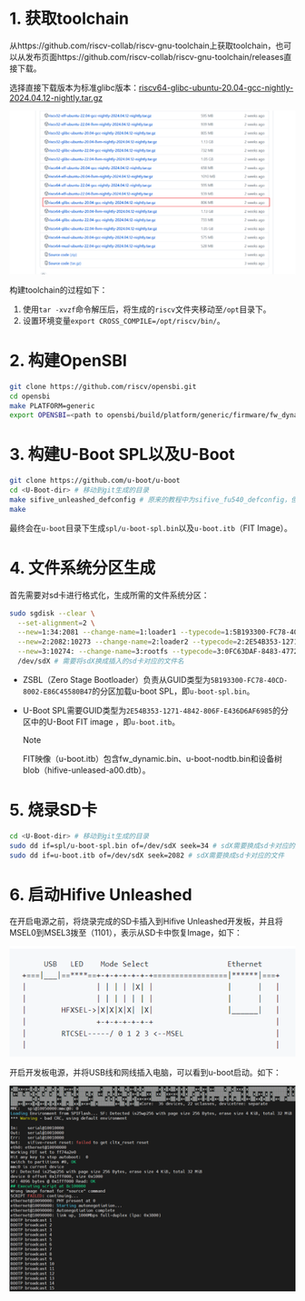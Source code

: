 # 1. 获取toolchain

从https://github.com/riscv-collab/riscv-gnu-toolchain上获取toolchain，也可以从发布页面https://github.com/riscv-collab/riscv-gnu-toolchain/releases直接下载。

选择直接下载版本为标准glibc版本：[riscv64-glibc-ubuntu-20.04-gcc-nightly-2024.04.12-nightly.tar.gz](https://github.com/riscv-collab/riscv-gnu-toolchain/releases/download/2024.04.12/riscv64-glibc-ubuntu-20.04-gcc-nightly-2024.04.12-nightly.tar.gz)

![image-20240429170131502](imgs/image-20240429170131502.png)

构建toolchain的过程如下：

1. 使用`tar -xvzf`命令解压后，将生成的`riscv`文件夹移动至`/opt`目录下。
2. 设置环境变量`export CROSS_COMPILE=/opt/riscv/bin/`。

# 2. 构建OpenSBI

```bash
git clone https://github.com/riscv/opensbi.git
cd opensbi
make PLATFORM=generic
export OPENSBI=<path to opensbi/build/platform/generic/firmware/fw_dynamic.bin>
```

# 3. 构建U-Boot SPL以及U-Boot 

```bash
git clone https://github.com/u-boot/u-boot
cd <U-Boot-dir> # 移动到git生成的目录
make sifive_unleashed_defconfig # 原来的教程中为sifive_fu540_defconfig，但是u-boot版本更新之后只有sifive_unleashed_defconfig以及sifive_unmatched_defconfig
make
```

最终会在`u-boot`目录下生成`spl/u-boot-spl.bin`以及`u-boot.itb`（FIT Image）。

# 4. 文件系统分区生成

首先需要对sd卡进行格式化，生成所需的文件系统分区：

```bash
sudo sgdisk --clear \
  --set-alignment=2 \
  --new=1:34:2081 --change-name=1:loader1 --typecode=1:5B193300-FC78-40CD-8002-E86C45580B47 \
  --new=2:2082:10273 --change-name=2:loader2 --typecode=2:2E54B353-1271-4842-806F-E436D6AF6985 \
  --new=3:10274: --change-name=3:rootfs --typecode=3:0FC63DAF-8483-4772-8E79-3D69D8477DE4 \
  /dev/sdX # 需要将sdX换成插入的sd卡对应的文件名
```

- ZSBL（Zero Stage Bootloader）负责从GUID类型为`5B193300-FC78-40CD-8002-E86C45580B47`的分区加载u-boot SPL，即`u-boot-spl.bin`。

- U-Boot SPL需要GUID类型为`2E54B353-1271-4842-806F-E436D6AF6985`的分区中的U-Boot FIT image ，即`u-boot.itb`。

  > [!Note]
  >
  > FIT映像（u-boot.itb）包含fw_dynamic.bin、u-boot-nodtb.bin和设备树blob（hifive-unleased-a00.dtb）。

# 5. 烧录SD卡

```bash
cd <U-Boot-dir> # 移动到git生成的目录 
sudo dd if=spl/u-boot-spl.bin of=/dev/sdX seek=34 # sdX需要换成sd卡对应的文件
sudo dd if=u-boot.itb of=/dev/sdX seek=2082 # sdX需要换成sd卡对应的文件
```

# 6. 启动Hifive Unleashed

在开启电源之前，将烧录完成的SD卡插入到Hifive Unleashed开发板，并且将MSEL0到MSEL3拨至（1101），表示从SD卡中恢复Image，如下：

![image-20240429173219017](imgs/image-20240429173219017.png)

开启开发板电源，并将USB线和网线插入电脑，可以看到u-boot启动。如下：

![image-20240429173708405](imgs/image-20240429173708405.png)